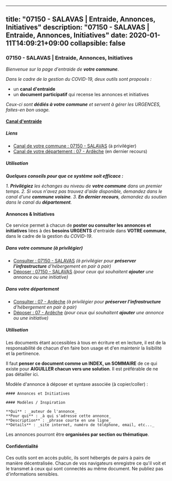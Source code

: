 
---
title: "07150 - SALAVAS | Entraide, Annonces, Initiatives"
description: "07150 - SALAVAS | Entraide, Annonces, Initiatives"
date: 2020-01-11T14:09:21+09:00
collapsible: false
---

### 07150 - SALAVAS | Entraide, Annonces, Initiatives

_Bienvenue sur la page d'entraide de **votre commune**_.

_Dans le cadre de la gestion du COVID-19, deux outils sont proposés :_

- un **canal d'entraide**
- un **document participatif** qui recense les annonces et initiatives

_Ceux-ci sont **dédiés à votre commune** et servent à gérer les URGENCES, faites-en bon usage._

#### [Canal d'entraide](https://entraide.stopcoronavirus.tech/#/channel/07150_salavas)

##### Liens

- [Canal de votre commune : 07150 	- SALAVAS](https://entraide.stopcoronavirus.tech/#/channel/07150_salavas) (à privilégier)
- [Canal de votre département : 07 	- Ardèche](https://entraide.stopcoronavirus.tech/#/channel/07_ardeche) (en dernier recours)

##### Utilisation

_**Quelques conseils pour que ce système soit efficace :**_

_1. **Privilégiez** les échanges au niveau de **votre commune** dans un premier temps._
_2. Si vous n'avez pas trouvez d'aide disponible, demandez dans le canal d'une **commune voisine**._
_3. **En dernier recours**, demandez du soutien dans le canal du **département**._

#### Annonces & Initiatives


Ce service permet à chacun de **poster ou consulter les annonces et initiatives** liées à des **besoins
URGENTS** d'entraide dans **VOTRE commune**, dans le cadre de la gestion du _COVID-19_.

##### Dans votre commune (à privilégier)

- [Consulter : 07150 	- SALAVAS](https://docs.stopcoronavirus.tech/r/markdown/07150_salavas/4XTTM5PyVFN1UL2bj9aXrNq85nSAU6fFFVCgFwRzsfkaEDanF) _(à privilégier pour **préserver l'infrastructure** d'hébergement en pair à pair)_
- [Déposer : 07150 	- SALAVAS](https://docs.stopcoronavirus.tech/w/markdown/07150_salavas/4XTTM5PyVFN1UL2bj9aXrNq85nSAU6fFFVCgFwRzsfkaEDanF-K3TgUaNupU3pX5HQTLhN246EQEGCdNNun9tBk8spb6tzawdMGqiQXVvt7CCbUG7nsN3AaNz4jzTFaRTssvi4zrrhLtr4C1VpTWfL3YnSwTSaCsh2NCvyQEG7WEc5nvKftc3x4RPq) _(pour ceux qui souhaitent **ajouter** une annonce ou une initiative)_

##### Dans votre département

- [Consulter : 07 	- Ardèche](https://docs.stopcoronavirus.tech/r/markdown/07_ardeche/4XTTM76t1KrvjKn5xskpK35oUjHPH8CQaLdMsC4TVbgaVPp9H) _(à privilégier pour **préserver l'infrastructure** d'hébergement en pair à pair)_
- [Déposer : 07 	- Ardèche](https://docs.stopcoronavirus.tech/w/markdown/07_ardeche/4XTTM76t1KrvjKn5xskpK35oUjHPH8CQaLdMsC4TVbgaVPp9H-K3TgTz6XqMtb1TG26LozWQGWzYCmeEroVRKKCBntm7SADEzfC88gC5qx4GzHEVb3Y3CHH1FRtgCq45v9wokwFBFS6YysdmDNnD29f5C4C6FuF2ZpCUFJZY3XzmFx1kWscUwpw6qR) _(pour ceux qui souhaitent **ajouter** une annonce ou une initiative)_


##### Utilisation

Les documents étant accessibles à tous en écriture et en lecture, il est de la
responsabilité de chacun d'en faire bon usage et d'en maintenir la lisibilité
et la pertinence.

Il faut **penser ce document comme un INDEX, un SOMMAIRE** de ce qui existe
pour **AIGUILLER chacun vers une solution**. Il est préférable de ne pas détailler ici.

Modèle d'annonce à déposer et syntaxe associée (à copier/coller) :

    #### Annonces et Initiatives

    #### Modèles / Inspiration

    **Qui** : _auteur de l'annonce_
    **Pour qui** : _à qui s'adresse cette annonce_
    **Description** : _phrase courte en une ligne_
    **Détails** : _site internet, numéro de téléphone, email, etc..._


Les annonces pourront être **organisées par section ou thématique**.

#### Confidentialité

Ces outils sont en accès public, ils sont hébergés de pairs à pairs de manière décentralisée.
Chacun de vos navigateurs enregistre ce qu'il voit et le transmet à ceux qui sont connectés au même document.
Ne publiez pas d'informations sensibles.
